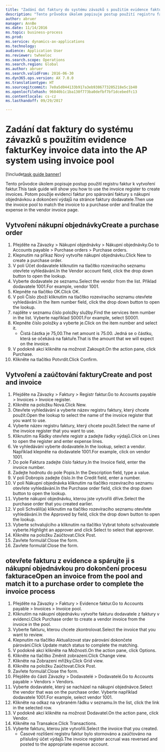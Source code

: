 ```yaml
--- 
title: "Zadání dat faktury do systému závazků s použitím evidence faktur"
description: "Tento průvodce úkolem popisuje postup použití registru faktur k vytvoření faktur."
author: abruer
manager: AnnBe
ms.date: 11/14/2016
ms.topic: business-process
ms.prod: 
ms.service: dynamics-ax-applications
ms.technology: 
audience: Application User
ms.reviewer: twheeloc
ms.search.scope: Operations
ms.search.region: Global
ms.author: abruer
ms.search.validFrom: 2016-06-30
ms.dyn365.ops.version: AX 7.0.0
ms.translationtype: HT
ms.sourcegitcommit: 7e0a5d044133b917a3eb9386773205218e5c1b40
ms.openlocfilehash: 96040b1c1ba130f773ba0defbf7bf1dcebedfc13
ms.contentlocale: cs-cz
ms.lasthandoff: 09/29/2017

---
```

# <a name="key-invoice-data-into-the-ap-system-using-invoice-pool"></a><span data-ttu-id="36635-103">Zadání dat faktury do systému závazků s použitím evidence faktur</span><span class="sxs-lookup"><span data-stu-id="36635-103">Key invoice data into the AP system using invoice pool</span></span>

[!include[task guide banner](../../includes/task-guide-banner.md)]

<span data-ttu-id="36635-104">Tento průvodce úkolem popisuje postup použití registru faktur k vytvoření faktur.</span><span class="sxs-lookup"><span data-stu-id="36635-104">This task guide will show you how to use the invoice register to create invoices.</span></span>  <span data-ttu-id="36635-105">Potom použije evidenci faktur pro spárování faktury s nákupní objednávkou a dokončení výdajů na stránce faktury dodavatele.</span><span class="sxs-lookup"><span data-stu-id="36635-105">Then use the invoice pool to match the invoice to a purchase order and finalize the expense in the vendor invoice page.</span></span>


## <a name="create-a-purchase-order"></a><span data-ttu-id="36635-106">Vytvoření nákupní objednávky</span><span class="sxs-lookup"><span data-stu-id="36635-106">Create a purchase order</span></span>
1. <span data-ttu-id="36635-107">Přejděte na Závazky > Nákupní objednávky > Nákupní objednávky.</span><span class="sxs-lookup"><span data-stu-id="36635-107">Go to Accounts payable > Purchase orders > Purchase orders.</span></span>
2. <span data-ttu-id="36635-108">Klepnutím na příkaz Nový vytvořte nákupní objednávku.</span><span class="sxs-lookup"><span data-stu-id="36635-108">Click New to create a purchase order.</span></span>
3. <span data-ttu-id="36635-109">V poli Účet dodavatele kliknutím na tlačítko rozevíracího seznamu otevřete vyhledávání.</span><span class="sxs-lookup"><span data-stu-id="36635-109">In the Vendor account field, click the drop down button to open the lookup.</span></span>
4. <span data-ttu-id="36635-110">Vyberte dodavatele ze seznamu.</span><span class="sxs-lookup"><span data-stu-id="36635-110">Select the vendor from the list.</span></span> <span data-ttu-id="36635-111">Příklad dodavatele 1001.</span><span class="sxs-lookup"><span data-stu-id="36635-111">For example, vendor 1001.</span></span>
5. <span data-ttu-id="36635-112">Klepněte na tlačítko OK.</span><span class="sxs-lookup"><span data-stu-id="36635-112">Click OK.</span></span>
6. <span data-ttu-id="36635-113">V poli Číslo zboží kliknutím na tlačítko rozevíracího seznamu otevřete vyhledávání.</span><span class="sxs-lookup"><span data-stu-id="36635-113">In the Item number field, click the drop down button to open the lookup.</span></span>
7. <span data-ttu-id="36635-114">najděte v seznamu číslo položky služby.</span><span class="sxs-lookup"><span data-stu-id="36635-114">Find the services item number in the list.</span></span> <span data-ttu-id="36635-115">Vyberte například S0001.</span><span class="sxs-lookup"><span data-stu-id="36635-115">For example, select S0001.</span></span>
8. <span data-ttu-id="36635-116">Klepněte číslo položky a vyberte je.</span><span class="sxs-lookup"><span data-stu-id="36635-116">Click on the item number and select it.</span></span>
    * <span data-ttu-id="36635-117">Čistá částka je 75,00.</span><span class="sxs-lookup"><span data-stu-id="36635-117">The net amount is 75.00.</span></span>  <span data-ttu-id="36635-118">Jedná se o částku, která se očekává na faktuře.</span><span class="sxs-lookup"><span data-stu-id="36635-118">That is the amount that we will expect on the invoice.</span></span>  
9. <span data-ttu-id="36635-119">V podokně akcí klikněte na možnost Zakoupit.</span><span class="sxs-lookup"><span data-stu-id="36635-119">On the action pane, click Purchase.</span></span>
10. <span data-ttu-id="36635-120">Klikněte na tlačítko Potvrdit.</span><span class="sxs-lookup"><span data-stu-id="36635-120">Click Confirm.</span></span>

## <a name="create-and-post-and-invoice"></a><span data-ttu-id="36635-121">Vytvoření a zaúčtování faktury</span><span class="sxs-lookup"><span data-stu-id="36635-121">Create and post and invoice</span></span>
1. <span data-ttu-id="36635-122">Přejděte na Závazky > Faktury > Registr faktur.</span><span class="sxs-lookup"><span data-stu-id="36635-122">Go to Accounts payable > Invoices > Invoice register.</span></span>
2. <span data-ttu-id="36635-123">Klikněte na položku Nová.</span><span class="sxs-lookup"><span data-stu-id="36635-123">Click New.</span></span>
3. <span data-ttu-id="36635-124">Otevřete vyhledávání a vyberte název registru faktury, který chcete použít.</span><span class="sxs-lookup"><span data-stu-id="36635-124">Open the lookup to select the name of the invoice register that you want to use.</span></span>
4. <span data-ttu-id="36635-125">Vyberte název registru faktury, který chcete použít.</span><span class="sxs-lookup"><span data-stu-id="36635-125">Select the name of the invoice register that you want to use.</span></span>
5. <span data-ttu-id="36635-126">Kliknutím na Řádky otevřete registr a zadejte řádky výdajů.</span><span class="sxs-lookup"><span data-stu-id="36635-126">Click on Lines to open the register and enter expense lines.</span></span>
6. <span data-ttu-id="36635-127">Ve vyhledávání vyberte dodavatele.</span><span class="sxs-lookup"><span data-stu-id="36635-127">In the lookup, select a vendor.</span></span> <span data-ttu-id="36635-128">Například klepněte na dodavatele 1001.</span><span class="sxs-lookup"><span data-stu-id="36635-128">For example, click on vendor 1001.</span></span>
7. <span data-ttu-id="36635-129">Do pole Faktura zadejte číslo faktury.</span><span class="sxs-lookup"><span data-stu-id="36635-129">In the Invoice field, enter the invoice number.</span></span>
8. <span data-ttu-id="36635-130">Zadejte hodnotu do pole Popis.</span><span class="sxs-lookup"><span data-stu-id="36635-130">In the Description field, type a value.</span></span>
9. <span data-ttu-id="36635-131">V poli Dobropis zadejte číslo.</span><span class="sxs-lookup"><span data-stu-id="36635-131">In the Credit field, enter a number.</span></span>
10. <span data-ttu-id="36635-132">V poli Nákupní objednávka kliknutím na tlačítko rozevíracího seznamu otevřete vyhledávání.</span><span class="sxs-lookup"><span data-stu-id="36635-132">In the Purchase order field, click the drop down button to open the lookup.</span></span>
11. <span data-ttu-id="36635-133">Vyberte nákupní objednávku, kterou jste vytvořili dříve.</span><span class="sxs-lookup"><span data-stu-id="36635-133">Select the purchase order that you created earlier.</span></span>
12. <span data-ttu-id="36635-134">V poli Schválil(a) kliknutím na tlačítko rozevíracího seznamu otevřete vyhledávání.</span><span class="sxs-lookup"><span data-stu-id="36635-134">In the Approved by field, click the drop down button to open the lookup.</span></span>
13. <span data-ttu-id="36635-135">Vyberte schvalujícího a kliknutím na tlačítko Vybrat tohoto schvalovatele vyberte.</span><span class="sxs-lookup"><span data-stu-id="36635-135">Highlight an approver and click Select to select that approver.</span></span>
14. <span data-ttu-id="36635-136">Klikněte na položku Zaúčtovat.</span><span class="sxs-lookup"><span data-stu-id="36635-136">Click Post.</span></span>
15. <span data-ttu-id="36635-137">Zavřete formulář.</span><span class="sxs-lookup"><span data-stu-id="36635-137">Close the form.</span></span>
16. <span data-ttu-id="36635-138">Zavřete formulář.</span><span class="sxs-lookup"><span data-stu-id="36635-138">Close the form.</span></span>

## <a name="open-an-invoice-from-the-pool-and-match-it-to-a-purchase-order-to-complete-the-invoice-process"></a><span data-ttu-id="36635-139">otevřete fakturu z evidence a spárujte ji s nákupní objednávkou pro dokončení procesu fakturace</span><span class="sxs-lookup"><span data-stu-id="36635-139">Open an invoice from the pool and match it to a purchase order to complete the invoice process</span></span>
1. <span data-ttu-id="36635-140">Přejděte na Závazky > Faktury > Evidence faktur.</span><span class="sxs-lookup"><span data-stu-id="36635-140">Go to Accounts payable > Invoices > Invoice pool.</span></span>
2. <span data-ttu-id="36635-141">Kliknutím na nákupní objednávku vytvořte fakturu dodavatele z faktury v evidenci.</span><span class="sxs-lookup"><span data-stu-id="36635-141">Click Purchase order to create a vendor invoice from the invoice in the pool.</span></span>
3. <span data-ttu-id="36635-142">Vyberte fakturu, kterou chcete zkontrolovat.</span><span class="sxs-lookup"><span data-stu-id="36635-142">Select the invoice that you want to review.</span></span>
4. <span data-ttu-id="36635-143">Klepnutím na tlačítko Aktualizovat stav párování dokončete párování.</span><span class="sxs-lookup"><span data-stu-id="36635-143">Click Update match status to complete the matching.</span></span>
5. <span data-ttu-id="36635-144">V podokně akcí klikněte na Možnosti.</span><span class="sxs-lookup"><span data-stu-id="36635-144">On the action pane, click Options.</span></span>
6. <span data-ttu-id="36635-145">Klikněte na tlačítko Změnit zobrazení.</span><span class="sxs-lookup"><span data-stu-id="36635-145">Click Change view.</span></span>
7. <span data-ttu-id="36635-146">Klikněte na Zobrazení mřížky.</span><span class="sxs-lookup"><span data-stu-id="36635-146">Click Grid view.</span></span>
8. <span data-ttu-id="36635-147">Klikněte na položku Zaúčtovat.</span><span class="sxs-lookup"><span data-stu-id="36635-147">Click Post.</span></span>
9. <span data-ttu-id="36635-148">Zavřete formulář.</span><span class="sxs-lookup"><span data-stu-id="36635-148">Close the form.</span></span>
10. <span data-ttu-id="36635-149">Přejděte do části Závazky > Dodavatelé > Dodavatelé.</span><span class="sxs-lookup"><span data-stu-id="36635-149">Go to Accounts payable > Vendors > Vendors.</span></span>
11. <span data-ttu-id="36635-150">Vyberte dodavatele, který se nacházel na nákupní objednávce.</span><span class="sxs-lookup"><span data-stu-id="36635-150">Select the vendor that was on the purchase order.</span></span> <span data-ttu-id="36635-151">Vyberte například dodavatele 1001.</span><span class="sxs-lookup"><span data-stu-id="36635-151">For example, select vendor 1001.</span></span>
12. <span data-ttu-id="36635-152">Klikněte na odkaz na vybraném řádku v seznamu.</span><span class="sxs-lookup"><span data-stu-id="36635-152">In the list, click the link in the selected row.</span></span>
13. <span data-ttu-id="36635-153">V podokně akcí klikněte na možnost Dodavatel.</span><span class="sxs-lookup"><span data-stu-id="36635-153">On the action pane, click Vendor.</span></span>
14. <span data-ttu-id="36635-154">Klikněte na Transakce.</span><span class="sxs-lookup"><span data-stu-id="36635-154">Click Transactions.</span></span>
15. <span data-ttu-id="36635-155">Vyberte fakturu, kterou jste vytvořili.</span><span class="sxs-lookup"><span data-stu-id="36635-155">Select the invoice that you created.</span></span>
    * <span data-ttu-id="36635-156">Časové rozlišení registru faktur bylo stornováno a zaúčtováno na příslušný účet výdajů.</span><span class="sxs-lookup"><span data-stu-id="36635-156">The invoice register accrual was reversed and posted to the appropriate expense account.</span></span>  


